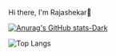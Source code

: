 Hi there, I'm Rajashekar👋

[![Anurag's GitHub stats-Dark](https://github-readme-stats.vercel.app/api?username=rajashekar-2002&show_icons=true&theme=dark#gh-dark-mode-only)](https://github.com/anuraghazra/github-readme-stats)


![Top Langs](https://github-readme-stats.vercel.app/api/top-langs/?username=anuraghazra&layout=compact&theme=dark#gh-dark-mode-only)

